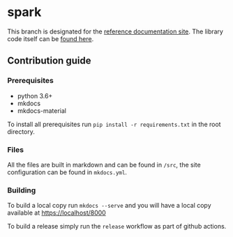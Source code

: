 # spark
This branch is designated for the [reference documentation site](https://schulichignite.com/spark). The library code itself can be [found here](https://github.com/Schulich-Ignite/spark).


## Contribution guide

### Prerequisites

- python 3.6+
- mkdocs
- mkdocs-material

To install all prerequisites run ```pip install -r requirements.txt``` in the root directory.

### Files

All the files are built in markdown and can be found in ```/src```, the site configuration can be found in ```mkdocs.yml```.

### Building

To build a local copy run ```mkdocs --serve``` and you will have a local copy available at [https://localhost/8000](http://localhost:8000/)

To build a release simply run the ```release``` workflow as part of github actions. 